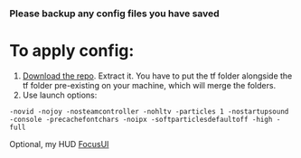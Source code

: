 ### Please backup any config files you have saved

# To apply config:
1. [Download the repo](https://github.com/MrGrappleMan/tf2-cfg/archive/refs/heads/main.zip). Extract it. You have to put the tf folder alongside the tf folder pre-existing on your machine, which will merge the folders.
2. Use launch options:
```
-novid -nojoy -nosteamcontroller -nohltv -particles 1 -nostartupsound -console -precachefontchars -noipx -softparticlesdefaultoff -high -full
```
Optional, my HUD [FocusUI](https://toonhud.com/user/mrgrapplemann/theme/M54UMDUK/)
